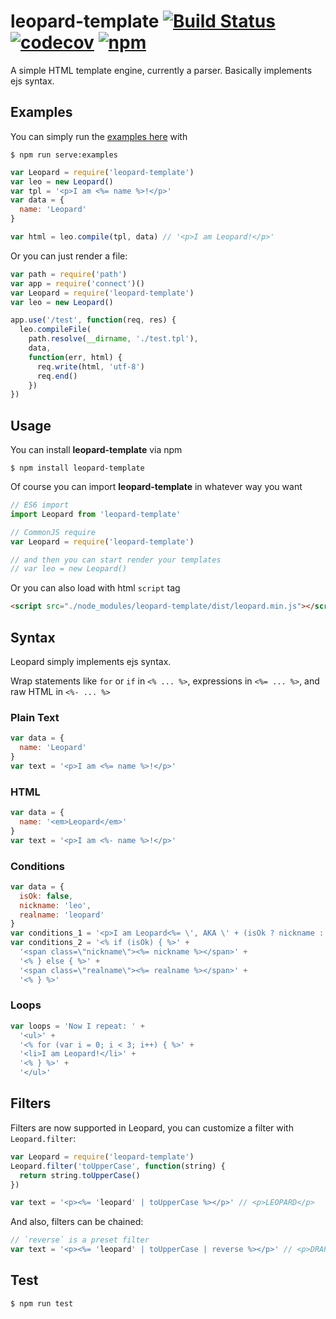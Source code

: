 # leopard-template [![Build Status](https://travis-ci.org/stop2stare/leopard.svg?branch=master)](https://travis-ci.org/stop2stare/leopard) [![codecov](https://codecov.io/gh/stop2stare/leopard/branch/master/graph/badge.svg)](https://codecov.io/gh/stop2stare/leopard) [![npm](https://img.shields.io/npm/v/leopard-template.svg)](https://www.npmjs.com/package/leopard-template)

A simple HTML template engine, currently a parser. Basically implements ejs syntax.

## Examples

You can simply run the [examples here](https://github.com/stop2stare/leopard/tree/master/examples) with

``` shell
$ npm run serve:examples
```

``` js
var Leopard = require('leopard-template')
var leo = new Leopard()
var tpl = '<p>I am <%= name %>!</p>'
var data = {
  name: 'Leopard'
}

var html = leo.compile(tpl, data) // '<p>I am Leopard!</p>'
```

Or you can just render a file:

``` js
var path = require('path')
var app = require('connect')()
var Leopard = require('leopard-template')
var leo = new Leopard()

app.use('/test', function(req, res) {
  leo.compileFile(
    path.resolve(__dirname, './test.tpl'),
    data,
    function(err, html) {
      req.write(html, 'utf-8')
      req.end()
    })
})
```

## Usage

You can install **leopard-template** via npm

``` shell
$ npm install leopard-template
```

Of course you can import **leopard-template** in whatever way you want
``` js
// ES6 import
import Leopard from 'leopard-template'

// CommonJS require
var Leopard = require('leopard-template')

// and then you can start render your templates
// var leo = new Leopard()
```

Or you can also load with html `script` tag

``` html
<script src="./node_modules/leopard-template/dist/leopard.min.js"></script>
```

## Syntax

Leopard simply implements ejs syntax.

Wrap statements like `for` or `if` in `<% ... %>`, expressions in `<%= ... %>`, and raw HTML in `<%- ... %>`

### Plain Text

``` js
var data = {
  name: 'Leopard'
}
var text = '<p>I am <%= name %>!</p>'
```

### HTML

``` js
var data = {
  name: '<em>Leopard</em>'
}
var text = '<p>I am <%- name %>!</p>'
```

### Conditions

``` js
var data = {
  isOk: false,
  nickname: 'leo',
  realname: 'leopard'
}
var conditions_1 = '<p>I am Leopard<%= \', AKA \' + (isOk ? nickname : realname) + \'!\' %></p>'
var conditions_2 = '<% if (isOk) { %>' +
  '<span class=\"nickname\"><%= nickname %></span>' +
  '<% } else { %>' +
  '<span class=\"realname\"><%= realname %></span>' +
  '<% } %>'
```

### Loops

``` js
var loops = 'Now I repeat: ' +
  '<ul>' +
  '<% for (var i = 0; i < 3; i++) { %>' +
  '<li>I am Leopard!</li>' +
  '<% } %>' +
  '</ul>'
```

## Filters

Filters are now supported in Leopard, you can customize a filter with `Leopard.filter`:

``` js
var Leopard = require('leopard-template')
Leopard.filter('toUpperCase', function(string) {
  return string.toUpperCase()
})

var text = '<p><%= 'leopard' | toUpperCase %></p>' // <p>LEOPARD</p>
```

And also, filters can be chained:

``` js
// `reverse` is a preset filter
var text = '<p><%= 'leopard' | toUpperCase | reverse %></p>' // <p>DRAPOEL</p>
```

## Test

``` shell
$ npm run test
```


